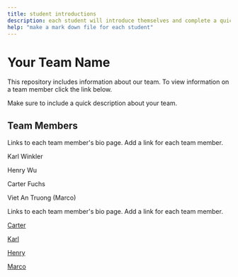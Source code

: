 ```yaml
---
title: student introductions
description: each student will introduce themselves and complete a quick bio
help: "make a mark down file for each student"
---
```


# Your Team Name

This repository includes information about our team. To view information on a team member click the link below.

Make sure to include a quick description about your team.

## Team Members


Links to each team member's bio page. Add a link for each team member.


Karl Winkler

Henry Wu

Carter Fuchs

Viet An Truong (Marco)

Links to each team member's bio page. Add a link for each team member.


[Carter](/Carter.md)

[Karl](karl.md)

[Henry](/henry.md)

[Marco](/Marco.md)

